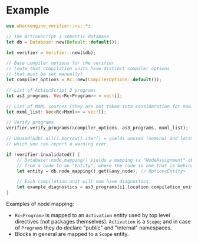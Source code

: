 # Example

```rust
use whackengine_verifier::ns::*;

// The ActionScript 3 semantic database
let db = Database::new(Default::default());

let verifier = Verifier::new(&db);

// Base compiler options for the verifier
// (note that compilation units have distinct compiler options
// that must be set manually)
let compiler_options = Rc::new(CompilerOptions::default());

// List of ActionScript 3 programs
let as3_programs: Vec<Rc<Program>> = vec![];

// List of MXML sources (they are not taken into consideration for now)
let mxml_list: Vec<Rc<Mxml>> = vec![];

// Verify programs
verifier.verify_programs(&compiler_options, as3_programs, mxml_list);

// Unused(&db).all().borrow().iter() = yields unused (nominal and located) entities
// which you can report a warning over.

if !verifier.invalidated() {
    // Database::node_mapping() yields a mapping (a "NodeAssignment" object)
    // from a node to an "Entity", where the node is one that is behind a "Rc" pointer.
    let entity = db.node_mapping().get(&any_node); // Option<Entity>

    // Each compilation unit will now have diagnostics.
    let example_diagnostics = as3_programs[i].location.compilation_unit().nested_diagnostics(); 
}
```

Examples of node mapping:

* `Rc<Program>` is mapped to an `Activation` entity used by top level directives (not packages themselves). `Activation` is a `Scope`; and in case of `Program`s they do declare "public" and "internal" namespaces.
* Blocks in general are mapped to a `Scope` entity.